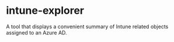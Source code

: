 # intune-explorer
A tool that displays a convenient summary of Intune related objects assigned to an Azure AD.
